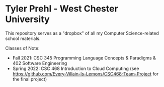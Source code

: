 # Tyler Prehl - West Chester University
This repository serves as a "dropbox" of all my Computer Science-related school materials.

Classes of Note:
- Fall 2021: CSC 345 Programming Language Concepts & Paradigms & 402 Software Engineering
- Spring 2022: CSC 468 Introduction to Cloud Computing (see https://github.com/Every-Villain-Is-Lemons/CSC468-Team-Project for the final project)
